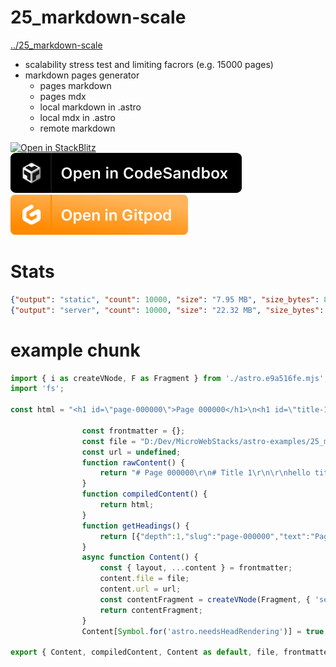 # 25_markdown-scale
[../25_markdown-scale](../25_markdown-scale)

* scalability stress test and limiting facrors (e.g. 15000 pages)
* markdown pages generator
    * pages markdown
    * pages mdx
    * local markdown in .astro
    * local mdx in .astro
    * remote markdown

[![Open in StackBlitz](https://developer.stackblitz.com/img/open_in_stackblitz.svg)](https://stackblitz.com/github/MicroWebStacks/astro-examples/tree/main/25_markdown-scale)
[![open in Codesandbox](../media/codesandbox.svg)](https://codesandbox.io/s/github/MicroWebStacks/astro-examples/tree/main/25_markdown-scale)
[![open in Gitpod](../media/gitpod.svg)](https://gitpod.io/?on=gitpod#https://github.com/MicroWebStacks/astro-examples/tree/main/25_markdown-scale)

# Stats

```json
{"output": "static", "count": 10000, "size": "7.95 MB", "size_bytes": 8333492, "time": "2 mn 27 s 35 ms", "time_sec": 147.0}
{"output": "server", "count": 10000, "size": "22.32 MB", "size_bytes": 23405094, "time": "1 mn 5 s 771 ms", "time_sec": 65.7}
```

# example chunk
```javascript
import { i as createVNode, F as Fragment } from './astro.e9a516fe.mjs';
import 'fs';

const html = "<h1 id=\"page-000000\">Page 000000</h1>\n<h1 id=\"title-1\">Title 1</h1>\n<p>hello title 1</p>\n<h2 id=\"subtitle-1\">Subtitle 1</h2>\n<p>hello world subtitle 1</p>\n<h1 id=\"title-2\">Title 2</h1>\n<p>this is a subtitle 2</p>\n<ul>\n<li>bullet 0</li>\n<li>bullet 1</li>\n<li>bullet 2</li>\n<li>bullet 3</li>\n<li>bullet 4</li>\n<li>bullet 5</li>\n<li>bullet 6</li>\n<li>bullet 7</li>\n<li>bullet 8</li>\n<li>bullet 9</li>\n</ul>\n<h3 id=\"subtitle-3\">Subtitle 3</h3>\n<p>hello <strong>Important text</strong></p>";

				const frontmatter = {};
				const file = "D:/Dev/MicroWebStacks/astro-examples/25_markdown-scale/local/markdown/000000.md";
				const url = undefined;
				function rawContent() {
					return "# Page 000000\r\n# Title 1\r\n\r\nhello title 1\r\n\r\n## Subtitle 1\r\n\r\nhello world subtitle 1\r\n\r\n# Title 2\r\n\r\nthis is a subtitle 2\r\n\r\n* bullet 0\r\n* bullet 1\r\n* bullet 2\r\n* bullet 3\r\n* bullet 4\r\n* bullet 5\r\n* bullet 6\r\n* bullet 7\r\n* bullet 8\r\n* bullet 9\r\n\r\n### Subtitle 3\r\n\r\nhello **Important text**\r\n\r\n";
				}
				function compiledContent() {
					return html;
				}
				function getHeadings() {
					return [{"depth":1,"slug":"page-000000","text":"Page 000000"},{"depth":1,"slug":"title-1","text":"Title 1"},{"depth":2,"slug":"subtitle-1","text":"Subtitle 1"},{"depth":1,"slug":"title-2","text":"Title 2"},{"depth":3,"slug":"subtitle-3","text":"Subtitle 3"}];
				}
				async function Content() {
					const { layout, ...content } = frontmatter;
					content.file = file;
					content.url = url;
					const contentFragment = createVNode(Fragment, { 'set:html': html });
					return contentFragment;
				}
				Content[Symbol.for('astro.needsHeadRendering')] = true;

export { Content, compiledContent, Content as default, file, frontmatter, getHeadings, rawContent, url };
```